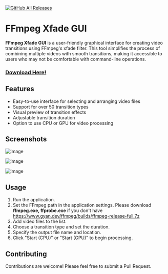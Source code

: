 [![GitHub All Releases](https://img.shields.io/github/downloads/afkarxyz/FFmpeg-Xfade-GUI/total?style=for-the-badge)](https://github.com/afkarxyz/FFmpeg-Xfade-GUI/releases)

# FFmpeg Xfade GUI

**FFmpeg Xfade GUI** is a user-friendly graphical interface for creating video transitions using FFmpeg's xfade filter. This tool simplifies the process of combining multiple videos with smooth transitions, making it accessible to users who may not be comfortable with command-line operations.

### [Download Here!](https://github.com/afkarxyz/FFmpeg-Xfade-GUI/releases/download/XfadeGUI/XfadeGUI.exe)

## Features

- Easy-to-use interface for selecting and arranging video files
- Support for over 50 transition types
- Visual preview of transition effects
- Adjustable transition duration
- Option to use CPU or GPU for video processing

## Screenshots

![image](https://github.com/user-attachments/assets/b687c977-12d4-4471-8191-54aa13869fa5)

![image](https://github.com/user-attachments/assets/2a6596b3-ea70-4358-ba9d-40a4b7974d58)

![image](https://github.com/user-attachments/assets/c40d3921-909d-462d-b4e9-a360c2d48120)

## Usage

1. Run the application.
2. Set the FFmpeg path in the application settings. Please download **ffmpeg.exe, ffprobe.exe** if you don't have https://www.gyan.dev/ffmpeg/builds/ffmpeg-release-full.7z
3. Add video files to the list.
4. Choose a transition type and set the duration.
5. Specify the output file name and location.
6. Click "Start (CPU)" or "Start (GPU)" to begin processing.

## Contributing

Contributions are welcome! Please feel free to submit a Pull Request.
